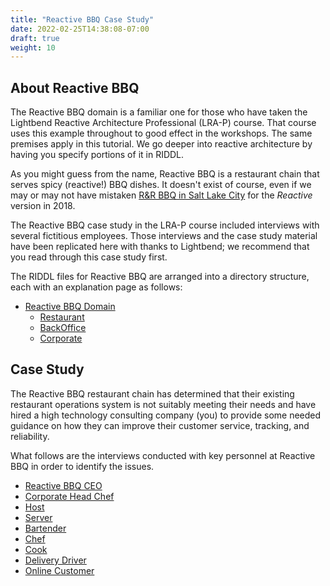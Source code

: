 ```yaml
---
title: "Reactive BBQ Case Study"
date: 2022-02-25T14:38:08-07:00
draft: true
weight: 10
---
```


## About Reactive BBQ
The Reactive BBQ domain is a familiar one for those who have taken the 
Lightbend Reactive Architecture Professional (LRA-P) course. That course uses 
this example throughout to good effect in the workshops. The same premises 
apply in this tutorial. We go deeper into reactive architecture by having you 
specify portions of it in RIDDL.

As you might guess from the name, Reactive BBQ is a restaurant chain that 
serves spicy (reactive!) BBQ dishes.  It doesn't exist of course, even if 
we may or may not have mistaken [R&R BBQ in Salt Lake City](https://randrbbq.com/) 
for the _Reactive_ version in 2018.

The Reactive BBQ case study in the LRA-P course included interviews with several
fictitious employees. Those interviews and the case study material have been 
replicated here with thanks to Lightbend; we recommend that you read through 
this case study first.

The RIDDL files for Reactive BBQ are arranged into a directory structure, each
with an explanation page as follows:

- [Reactive BBQ Domain](reactivebbq)
    - [Restaurant](restaurant)
    - [BackOffice](backoffice)
    - [Corporate](corporate)

## Case Study
The Reactive BBQ restaurant chain has determined that their existing restaurant
operations system is not suitably meeting their needs and have hired a high 
technology consulting company (you) to provide some needed guidance on how they 
can improve their customer service, tracking, and reliability. 

What follows are the interviews conducted with key personnel at Reactive BBQ
in order to identify the issues. 

- [Reactive BBQ CEO](ceo)
- [Corporate Head Chef](headchef)
- [Host](host)
- [Server](server)
- [Bartender](bartender)
- [Chef](chef)
- [Cook](cook)
- [Delivery Driver](deliverydriver)
- [Online Customer](onlinecustomer)
